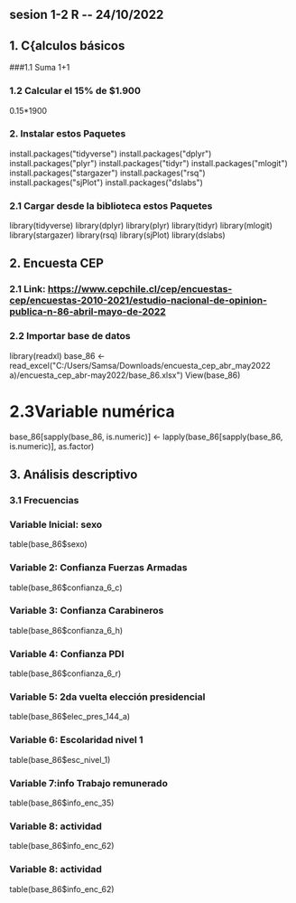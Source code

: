 ## sesion 1-2 R -- 24/10/2022

## 1. C{alculos básicos

###1.1 Suma
1+1

### 1.2 Calcular el 15% de $1.900
0.15*1900

### 2. Instalar estos Paquetes 
install.packages("tidyverse")
install.packages("dplyr")
install.packages("plyr")
install.packages("tidyr")
install.packages("mlogit")
install.packages("stargazer")
install.packages("rsq")
install.packages("sjPlot")
install.packages("dslabs")

### 2.1 Cargar desde la biblioteca estos Paquetes
library(tidyverse)
library(dplyr)
library(plyr)
library(tidyr)
library(mlogit)
library(stargazer)
library(rsq)
library(sjPlot)
library(dslabs)

## 2. Encuesta CEP
### 2.1 Link: https://www.cepchile.cl/cep/encuestas-cep/encuestas-2010-2021/estudio-nacional-de-opinion-publica-n-86-abril-mayo-de-2022

### 2.2 Importar base de datos
library(readxl)
base_86 <- read_excel("C:/Users/Samsa/Downloads/encuesta_cep_abr_may2022 a)/encuesta_cep_abr-may2022/base_86.xlsx")
View(base_86)

# 2.3Variable numérica
base_86[sapply(base_86, is.numeric)] <- lapply(base_86[sapply(base_86, is.numeric)], as.factor)

## 3. Análisis descriptivo

### 3.1 Frecuencias

### Variable Inicial: sexo
table(base_86$sexo)

### Variable 2: Confianza Fuerzas Armadas
table(base_86$confianza_6_c)

### Variable 3: Confianza Carabineros
table(base_86$confianza_6_h)

### Variable 4: Confianza PDI
table(base_86$confianza_6_r)

### Variable 5: 2da vuelta elección presidencial
table(base_86$elec_pres_144_a)

### Variable 6: Escolaridad nivel 1
table(base_86$esc_nivel_1)

### Variable 7:info Trabajo remunerado
table(base_86$info_enc_35)

### Variable 8: actividad
table(base_86$info_enc_62)

### Variable 8: actividad
table(base_86$info_enc_62)
